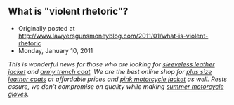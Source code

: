 ## What is "violent rhetoric"?

 * Originally posted at http://www.lawyersgunsmoneyblog.com/2011/01/what-is-violent-rhetoric
 * Monday, January 10, 2011

_This is wonderful news for those who are looking for [sleeveless leather jacket](http://www.nowleather.com/leather-jackets/sleeveless-leather-jacket.html) and [army trench coat](http://www.myleathermarket.com/trench-coats/army-trench-coat.html). We are the best online shop for [plus size leather coats](http://www.buyjacketsnow.com/leather-coats/plus-size-leather-coats.html) at affordable prices and [pink motorcycle jacket](http://www.mymotorcycleoutlet.us/motorcycle-jackets/pink-motorcycle-jacket.html) as well.  Rests assure, we don't compromise on quality while making [summer motorcycle gloves](http://www.mymotorcycleoutlet.net/motorcycle-gloves/summer-motorcycle-gloves.html)._